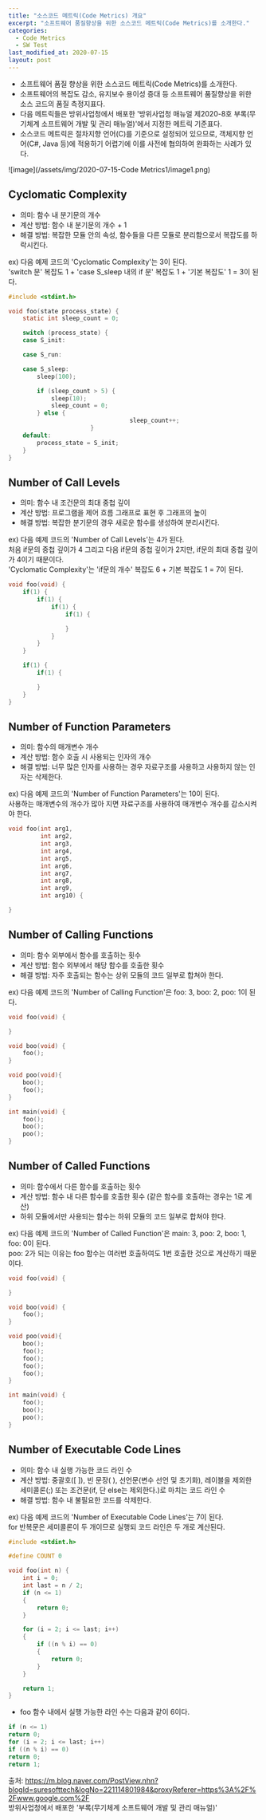 ```yaml
---
title: "소스코드 메트릭(Code Metrics) 개요"
excerpt: "소프트웨어 품질향상을 위한 소스코드 메트릭(Code Metrics)를 소개한다."
categories:
  - Code Metrics
  - SW Test
last_modified_at: 2020-07-15
layout: post
---
```

- 소프트웨어 품질 향상을 위한 소스코드 메트릭(Code Metrics)를 소개한다.
- 소프트웨어의 복잡도 감소, 유지보수 용이성 증대 등 소프트웨어 품질향상을 위한 소스 코드의 품질 측정지표다.
- 다음 메트릭들은 방위사업청에서 배포한 '방위사업청 매뉴얼 제2020-8호 부록(무기체계 소프트웨어 개발 및 관리 매뉴얼)'에서 지정한 메트릭 기준표다.
- 소스코드 메트릭은 절차지향 언어(C)를 기준으로 설정되어 있으므로, 객체지향 언어(C#, Java 등)에 적용하기 어렵기에 이를 사전에 협의하여 완화하는 사례가 있다. 

![image](/assets/img/2020-07-15-Code Metrics1/image1.png)



## Cyclomatic Complexity
- 의미: 함수 내 분기문의 개수
- 계산 방법: 함수 내 분기문의 개수 + 1
- 해결 방법: 복잡한 모듈 안의 속성, 함수들을 다른 모듈로 분리함으로서 복잡도를 하락시킨다.

ex) 다음 예제 코드의 'Cyclomatic Complexity'는 3이 된다.<br>
'switch 문' 복잡도 1 + 'case S_sleep 내의 if 문' 복잡도 1 + '기본 복잡도' 1 = 3이 된다.

```c
#include <stdint.h>

void foo(state process_state) {
	static int sleep_count = 0;

	switch (process_state) {
	case S_init:

	case S_run:

	case S_sleep:
		sleep(100);

		if (sleep_count > 5) {
			sleep(10);
			sleep_count = 0;
		} else {
                                  sleep_count++;
                       }
	default:
		process_state = S_init;
	}
}
```



## Number of Call Levels
- 의미: 함수 내 조건문의 최대 중첩 깊이
- 계산 방법: 프로그램을 제어 흐름 그래프로 표현 후 그래프의 높이
- 해결 방법: 복잡한 분기문의 경우 새로운 함수를 생성하여 분리시킨다.

ex) 다음 예제 코드의 'Number of Call Levels'는 4가 된다.<br>
처음 if문의 중첩 깊이가 4 그리고 다음 if문의 중첩 깊이가 2지만, if문의 최대 중첩 깊이가 4이기 때문이다. <br>
'Cyclomatic Complexity'는 'if문의 개수' 복잡도 6 + 기본 복잡도 1 = 7이 된다.

```c
void foo(void) {
	if(1) {
		if(1) {
			if(1) {
				if(1) {

				}
			}
		}
	}

	if(1) {
		if(1) {

		}
	}
}
```



## Number of Function Parameters
- 의미: 함수의 매개변수 개수
- 계산 방법: 함수 호출 시 사용되는 인자의 개수
- 해결 방법: 너무 많은 인자를 사용하는 경우 자료구조를 사용하고 사용하지 않는 인자는 삭제한다.

ex) 다음 예제 코드의 'Number of Function Parameters'는 10이 된다. <br>
사용하는 매개변수의 개수가 많아 지면 자료구조를 사용하여 매개변수 개수를 감소시켜야 한다.

```c
void foo(int arg1,
         int arg2,
         int arg3,
         int arg4,
         int arg5,
         int arg6,
         int arg7,
         int arg8,
         int arg9,
         int arg10) {

}
```



## Number of Calling Functions
- 의미: 함수 외부에서 함수를 호출하는 횟수
- 계산 방법: 함수 외부에서 해당 함수를 호출한 횟수
- 해결 방법: 자주 호출되는 함수는 상위 모듈의 코드 일부로 합쳐야 한다.

ex) 다음 예제 코드의 'Number of Calling Function'은 foo: 3, boo: 2, poo: 1이 된다.

```c
void foo(void) {

}

void boo(void) {
	foo();
}

void poo(void){
	boo();
	foo();
}

int main(void) {
	foo();
	boo();
	poo();
}
```



## Number of Called Functions
- 의미: 함수에서 다른 함수를 호출하는 횟수
- 계산 방법: 함수 내 다른 함수를 호출한 횟수 (같은 함수를 호출하는 경우는 1로 계산)
- 하위 모듈에서만 사용되는 함수는 하위 모듈의 코드 일부로 합쳐야 한다.

ex) 다음 예제 코드의 'Number of Called Function'은 main: 3, poo: 2, boo: 1, foo: 0이 된다.<br>
poo: 2가 되는 이유는 foo 함수는 여러번 호출하여도 1번 호출한 것으로 계산하기 때문이다.

```c
void foo(void) {

}

void boo(void) {
	foo();
}

void poo(void){
	boo();
	foo();
	foo();
	foo();
	foo();
}

int main(void) {
	foo();
	boo();
	poo();
}
```



## Number of Executable Code Lines
- 의미: 함수 내 실행 가능한 코드 라인 수
- 계산 방법: 중괄호([ ]), 빈 문장( ), 선언문(변수 선언 및 초기화), 레이블을 제외한 세미콜론(;) 또는 조건문(if, 단 else는 제외한다.)로 마치는 코드 라인 수
- 해결 방법: 함수 내 불필요한 코드를 삭제한다.

ex) 다음 예제 코드의 'Number of Executable Code Lines'는 7이 된다. <br>
for 반복문은 세미콜론이 두 개이므로 실행되 코드 라인은 두 개로 계산된다.

```c
#include <stdint.h>

#define COUNT 0

void foo(int n) {
	int i = 0;
	int last = n / 2;
	if (n <= 1)
	{
		return 0;
	}

	for (i = 2; i <= last; i++)
	{
		if ((n % i) == 0)
		{
			return 0;
		}
	}

	return 1;
}
```

- foo 함수 내에서 실행 가능한 라인 수는 다음과 같이 6이다.

```c
if (n <= 1)
return 0;
for (i = 2; i <= last; i++)
if ((n % i) == 0)
return 0;
return 1;
```

출처: <https://m.blog.naver.com/PostView.nhn?blogId=suresofttech&logNo=221114801984&proxyReferer=https%3A%2F%2Fwww.google.com%2F><br>
방위사업청에서 배포한 '부록(무기체계 소프트웨어 개발 및 관리 매뉴얼)'